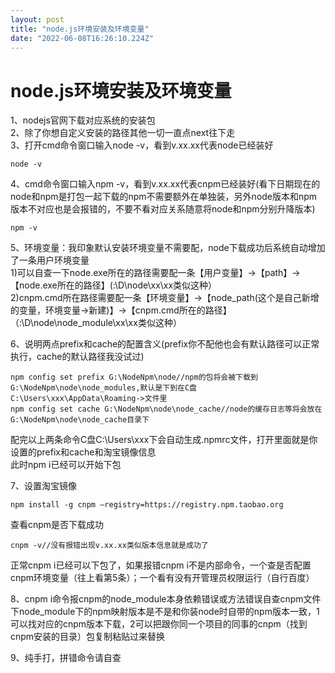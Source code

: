 ```yaml
---
layout: post
title: "node.js环境安装及环境变量"
date: "2022-06-08T16:26:10.224Z"
---
```

node.js环境安装及环境变量
================

1、nodejs官网下载对应系统的安装包  
2、除了你想自定义安装的路径其他一切一直点next往下走  
3、打开cmd命令窗口输入node -v，看到v.xx.xx代表node已经装好

    node -v
    

4、cmd命令窗口输入npm -v，看到v.xx.xx代表cnpm已经装好(看下日期现在的node和npm是打包一起下载的npm不需要额外在单独装，另外node版本和npm版本不对应也是会报错的，不要不看对应关系随意将node和npm分别升降版本)

    npm -v
    

5、环境变量：我印象默认安装环境变量不需要配，node下载成功后系统自动增加了一条用户环境变量  
1)可以自查一下node.exe所在的路径需要配一条【用户变量】->【path】->【node.exe所在的路径】(:\\D\\node\\xx\\xx类似这种）  
2)cnpm.cmd所在路径需要配一条【环境变量】->【node\_path(这个是自己新增的变量，环境变量->新建)】->【cnpm.cmd所在的路径】（:\\D\\node\\node\_module\\xx\\xx类似这种）

6、说明两点prefix和cache的配置含义(prefix你不配他也会有默认路径可以正常执行，cache的默认路径我没试过)

    npm config set prefix G:\NodeNpm\node//npm的包将会被下载到G:\NodeNpm\node\node_modules,默认是下到在C盘C:\Users\xxx\AppData\Roaming->文件里
    npm config set cache G:\NodeNpm\node\node_cache//node的缓存日志等将会放在G:\NodeNpm\node\node_cache目录下
    

配完以上两条命令C盘C:\\Users\\xxx下会自动生成.npmrc文件，打开里面就是你设置的prefix和cache和淘宝镜像信息  
此时npm i已经可以开始下包

7、设置淘宝镜像

    npm install -g cnpm –registry=https://registry.npm.taobao.org
    

查看cnpm是否下载成功

    cnpm -v//没有报错出现v.xx.xx类似版本信息就是成功了
    

正常cnpm i已经可以下包了，如果报错cnpm i不是内部命令，一个查是否配置cnpm环境变量（往上看第5条）；一个看有没有开管理员权限运行（自行百度）

8、cnpm i命令报cnpm的node\_module本身依赖错误或方法错误自查cnpm文件下node\_module下的npm映射版本是不是和你装node时自带的npm版本一致，1可以找对应的cnpm版本下载，2可以把跟你同一个项目的同事的cnpm（找到cnpm安装的目录）包复制粘贴过来替换

9、纯手打，拼错命令请自查